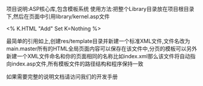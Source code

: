 项目说明:ASP核心库,包含模板系统
使用方法:把整个Library目录放在项目根目录下,然后在页面中引用library/kernel.asp文件

<!--#include file="library/kernel.asp"-->
<%
K.HTML "Add"
Set K=Nothing
%>

最简单的引用如上,创建res/template目录并新建一个标准XML文件,文件名改为main.master所有的HTML全局页面内容可以保存在该文件中,分页的模板可以另外新建一个XML文件命名和你的页面相同的名称比如index.xml那么该文件将自动指向index.asp文件,所有模板文件的路径结构和程序保持一致

如果需要完整的说明文档请访问我们的开发手册
